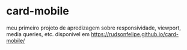 # card-mobile
meu primeiro projeto de apredizagem sobre responsividade, viewport, media queries, etc. disponivel em
https://rudsonfelipe.github.io/card-mobile/

